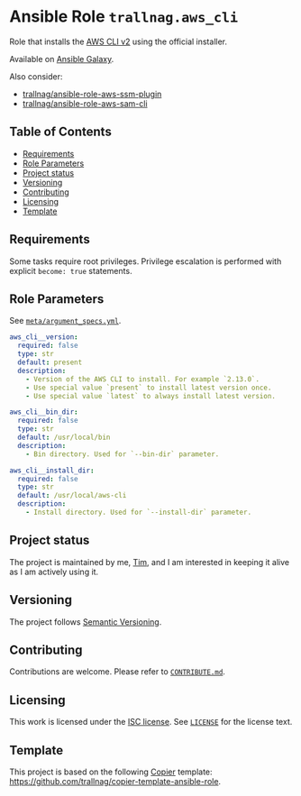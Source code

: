 # Ansible Role `trallnag.aws_cli` <!-- omit from toc -->

Role that installs the [AWS CLI v2](https://github.com/aws/aws-cli/tree/v2)
using the official installer.

Available on
[Ansible Galaxy](https://galaxy.ansible.com/ui/standalone/roles/trallnag/aws_cli).

Also consider:

- [trallnag/ansible-role-aws-ssm-plugin](https://github.com/trallnag/ansible-role-aws-ssm-plugin)
- [trallnag/ansible-role-aws-sam-cli](https://github.com/trallnag/ansible-role-aws-sam-cli)

## Table of Contents <!-- omit from toc -->

- [Requirements](#requirements)
- [Role Parameters](#role-parameters)
- [Project status](#project-status)
- [Versioning](#versioning)
- [Contributing](#contributing)
- [Licensing](#licensing)
- [Template](#template)

## Requirements

Some tasks require root privileges. Privilege escalation is performed with
explicit `become: true` statements.

## Role Parameters

See [`meta/argument_specs.yml`](meta/argument_specs.yml).

```yaml
aws_cli__version:
  required: false
  type: str
  default: present
  description:
    - Version of the AWS CLI to install. For example `2.13.0`.
    - Use special value `present` to install latest version once.
    - Use special value `latest` to always install latest version.

aws_cli__bin_dir:
  required: false
  type: str
  default: /usr/local/bin
  description:
    - Bin directory. Used for `--bin-dir` parameter.

aws_cli__install_dir:
  required: false
  type: str
  default: /usr/local/aws-cli
  description:
    - Install directory. Used for `--install-dir` parameter.
```

## Project status

The project is maintained by me, [Tim](https://github.com/trallnag), and I am
interested in keeping it alive as I am actively using it.

## Versioning

The project follows [Semantic Versioning](https://semver.org/).

## Contributing

Contributions are welcome. Please refer to [`CONTRIBUTE.md`](./CONTRIBUTE.md).

## Licensing

This work is licensed under the
[ISC license](https://en.wikipedia.org/wiki/ISC_license). See
[`LICENSE`](./LICENSE) for the license text.

## Template

This project is based on the following
[Copier](https://copier.readthedocs.io/en/stable/) template:
<https://github.com/trallnag/copier-template-ansible-role>.
